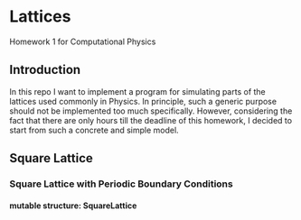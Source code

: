 # Lattices
Homework 1 for Computational Physics

## Introduction
In this repo I want to implement a program for simulating parts of the lattices used commonly in Physics.
In principle, such a generic purpose should not be implemented too much specifically.
However, considering the fact that there are only hours till the deadline of this homework, I decided to start from such a concrete and simple model.

## Square Lattice

### Square Lattice with Periodic Boundary Conditions

#### mutable structure: SquareLattice
